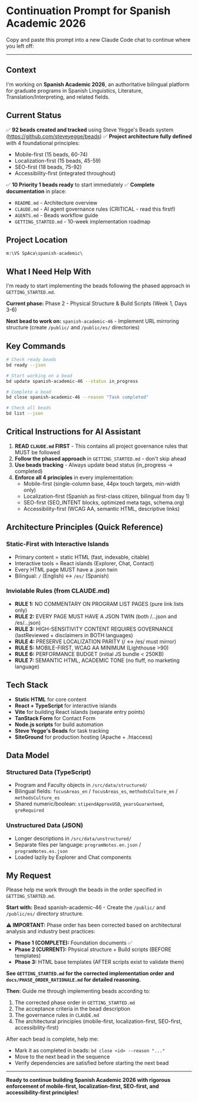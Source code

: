 # Continuation Prompt for Spanish Academic 2026

Copy and paste this prompt into a new Claude Code chat to continue where you left off:

---

## Context

I'm working on **Spanish Academic 2026**, an authoritative bilingual platform for graduate programs in Spanish Linguistics, Literature, Translation/Interpreting, and related fields.

## Current Status

✅ **92 beads created and tracked** using Steve Yegge's Beads system (https://github.com/steveyegge/beads)
✅ **Project architecture fully defined** with 4 foundational principles:
- Mobile-first (15 beads, 60-74)
- Localization-first (15 beads, 45-59)
- SEO-first (18 beads, 75-92)
- Accessibility-first (integrated throughout)

✅ **10 Priority 1 beads ready** to start immediately
✅ **Complete documentation** in place:
- `README.md` - Architecture overview
- `CLAUDE.md` - AI agent governance rules (CRITICAL - read this first!)
- `AGENTS.md` - Beads workflow guide
- `GETTING_STARTED.md` - 10-week implementation roadmap

## Project Location

```
m:\VS SpAca\spanish-academic\
```

## What I Need Help With

I'm ready to start implementing the beads following the phased approach in `GETTING_STARTED.md`.

**Current phase:** Phase 2 - Physical Structure & Build Scripts (Week 1, Days 3-6)

**Next bead to work on:** `spanish-academic-46` - Implement URL mirroring structure (create `/public/` and `/public/es/` directories)

## Key Commands

```bash
# Check ready beads
bd ready --json

# Start working on a bead
bd update spanish-academic-46 --status in_progress

# Complete a bead
bd close spanish-academic-46 --reason "Task completed"

# Check all beads
bd list --json
```

## Critical Instructions for AI Assistant

1. **READ `CLAUDE.md` FIRST** - This contains all project governance rules that MUST be followed
2. **Follow the phased approach** in `GETTING_STARTED.md` - don't skip ahead
3. **Use beads tracking** - Always update bead status (in_progress → completed)
4. **Enforce all 4 principles** in every implementation:
   - Mobile-first (single-column base, 44px touch targets, min-width only)
   - Localization-first (Spanish as first-class citizen, bilingual from day 1)
   - SEO-first (SEO_INTENT blocks, optimized meta tags, schema.org)
   - Accessibility-first (WCAG AA, semantic HTML, descriptive links)

## Architecture Principles (Quick Reference)

### Static-First with Interactive Islands
- Primary content = static HTML (fast, indexable, citable)
- Interactive tools = React islands (Explorer, Chat, Contact)
- Every HTML page MUST have a .json twin
- Bilingual: `/` (English) ↔ `/es/` (Spanish)

### Inviolable Rules (from CLAUDE.md)
- **RULE 1:** NO COMMENTARY ON PROGRAM LIST PAGES (pure link lists only)
- **RULE 2:** EVERY PAGE MUST HAVE A JSON TWIN (both /...json and /es/...json)
- **RULE 3:** HIGH-SENSITIVITY CONTENT REQUIRES GOVERNANCE (lastReviewed + disclaimers in BOTH languages)
- **RULE 4:** PRESERVE LOCALIZATION PARITY (/ ↔ /es/ must mirror)
- **RULE 5:** MOBILE-FIRST, WCAG AA MINIMUM (Lighthouse >90)
- **RULE 6:** PERFORMANCE BUDGET (initial JS bundle < 250KB)
- **RULE 7:** SEMANTIC HTML, ACADEMIC TONE (no fluff, no marketing language)

## Tech Stack

- **Static HTML** for core content
- **React + TypeScript** for interactive islands
- **Vite** for building React islands (separate entry points)
- **TanStack Form** for Contact Form
- **Node.js scripts** for build automation
- **Steve Yegge's Beads** for task tracking
- **SiteGround** for production hosting (Apache + .htaccess)

## Data Model

### Structured Data (TypeScript)
- Program and Faculty objects in `/src/data/structured/`
- Bilingual fields: `focusAreas_en` / `focusAreas_es`, `methodsCulture_en` / `methodsCulture_es`
- Shared numeric/boolean: `stipendApproxUSD`, `yearsGuaranteed`, `greRequired`

### Unstructured Data (JSON)
- Longer descriptions in `/src/data/unstructured/`
- Separate files per language: `programNotes.en.json` / `programNotes.es.json`
- Loaded lazily by Explorer and Chat components

## My Request

Please help me work through the beads in the order specified in `GETTING_STARTED.md`.

**Start with:** Bead spanish-academic-46 - Create the `/public/` and `/public/es/` directory structure.

**⚠️ IMPORTANT:** Phase order has been corrected based on architectural analysis and industry best practices:
- **Phase 1 (COMPLETE):** Foundation documents ✅
- **Phase 2 (CURRENT):** Physical structure + Build scripts (BEFORE templates)
- **Phase 3:** HTML base templates (AFTER scripts exist to validate them)

**See `GETTING_STARTED.md` for the corrected implementation order and `docs/PHASE_ORDER_RATIONALE.md` for detailed reasoning.**

**Then:** Guide me through implementing beads according to:
1. The corrected phase order in `GETTING_STARTED.md`
2. The acceptance criteria in the bead description
3. The governance rules in `CLAUDE.md`
4. The architectural principles (mobile-first, localization-first, SEO-first, accessibility-first)

After each bead is complete, help me:
- Mark it as completed in beads: `bd close <id> --reason "..."`
- Move to the next bead in the sequence
- Verify dependencies are satisfied before starting the next bead

---

**Ready to continue building Spanish Academic 2026 with rigorous enforcement of mobile-first, localization-first, SEO-first, and accessibility-first principles!**
